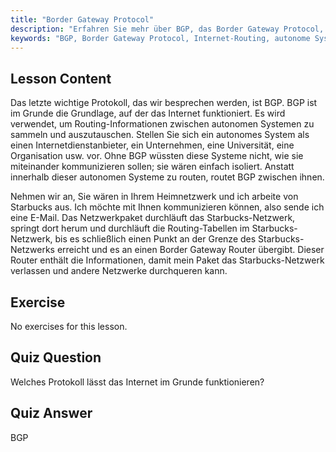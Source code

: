 ```yaml
---
title: "Border Gateway Protocol"
description: "Erfahren Sie mehr über BGP, das Border Gateway Protocol, und wie es die Internet-Weiterleitung zwischen autonomen Systemen ermöglicht. Verstehen Sie die Grundlagen von BGP für Anfänger."
keywords: "BGP, Border Gateway Protocol, Internet-Routing, autonome Systeme, Linux-Netzwerk, BGP-Tutorial, Netzwerkprotokolle, Anfängerleitfaden"
---
```


## Lesson Content

Das letzte wichtige Protokoll, das wir besprechen werden, ist BGP. BGP ist im Grunde die Grundlage, auf der das Internet funktioniert. Es wird verwendet, um Routing-Informationen zwischen autonomen Systemen zu sammeln und auszutauschen. Stellen Sie sich ein autonomes System als einen Internetdienstanbieter, ein Unternehmen, eine Universität, eine Organisation usw. vor. Ohne BGP wüssten diese Systeme nicht, wie sie miteinander kommunizieren sollen; sie wären einfach isoliert. Anstatt innerhalb dieser autonomen Systeme zu routen, routet BGP zwischen ihnen.

Nehmen wir an, Sie wären in Ihrem Heimnetzwerk und ich arbeite von Starbucks aus. Ich möchte mit Ihnen kommunizieren können, also sende ich eine E-Mail. Das Netzwerkpaket durchläuft das Starbucks-Netzwerk, springt dort herum und durchläuft die Routing-Tabellen im Starbucks-Netzwerk, bis es schließlich einen Punkt an der Grenze des Starbucks-Netzwerks erreicht und es an einen Border Gateway Router übergibt. Dieser Router enthält die Informationen, damit mein Paket das Starbucks-Netzwerk verlassen und andere Netzwerke durchqueren kann.

## Exercise

No exercises for this lesson.

## Quiz Question

Welches Protokoll lässt das Internet im Grunde funktionieren?

## Quiz Answer

BGP
